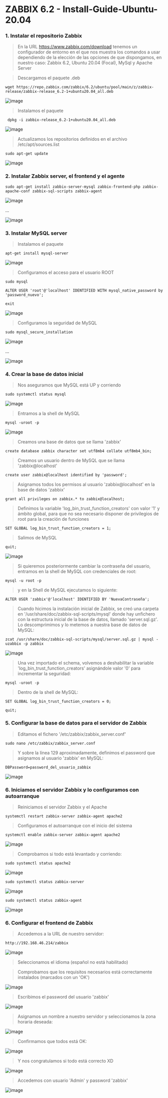 # ZABBIX 6.2 - Install-Guide-Ubuntu-20.04

### 1. Instalar el repositorio Zabbix

> En la URL https://www.zabbix.com/download tenemos un configurador de entorno en el que nos muestra los comandos a usar dependiendo de la elección de las opciones de que dispongamos, en nuestro caso: Zabbix 6.2, Ubuntu 20.04 (Focal), MySql y Apache Server

> Descargamos el paquete .deb

 ```shell 
 wget https://repo.zabbix.com/zabbix/6.2/ubuntu/pool/main/z/zabbix-release/zabbix-release_6.2-1+ubuntu20.04_all.deb
 ```
 
![image](https://user-images.githubusercontent.com/20743678/185880032-20d84c7e-1fc2-4b3c-a2fc-25246b766a6b.png)

> Instalamos el paquete
 
```shell
 dpkg -i zabbix-release_6.2-1+ubuntu20.04_all.deb
  ```
  
![image](https://user-images.githubusercontent.com/20743678/185880223-a0dfdf5c-6e5b-4b09-a664-fb926abe15fd.png)

> Actualizamos los repositorios definidos en el archivo /etc/apt/sources.list

 ```shell
 sudo apt-get update
  ```
![image](https://user-images.githubusercontent.com/20743678/185880793-1b3e1d89-45df-4305-be0e-0b31be0e32e1.png)

### 2. Instalar Zabbix server, el frontend y el agente

```shell
sudo apt-get install zabbix-server-mysql zabbix-frontend-php zabbix-apache-conf zabbix-sql-scripts zabbix-agent
```

![image](https://user-images.githubusercontent.com/20743678/185893740-82c5e0cb-7a6e-4cb1-aa49-a60fdeeb9da9.png)

...

![image](https://user-images.githubusercontent.com/20743678/185896267-c13c22cf-38c7-430e-add6-0304650dc8a7.png)

### 3. Instalar MySQL server

> Instalamos el paquete

```shell
apt-get install mysql-server
```

![image](https://user-images.githubusercontent.com/20743678/185899040-86690bd1-cbaa-4d07-86db-51182256d534.png)

> Configuramos el acceso para el usuario ROOT

```shell
sudo mysql
```

```shell
ALTER USER 'root'@'localhost' IDENTIFIED WITH mysql_native_password by 'password_nuevo';
```

```shell
exit
```

![image](https://user-images.githubusercontent.com/20743678/185900620-9defc4f1-fdd4-4917-b21e-2b2cbded119b.png)

> Configuramos la seguridad de MySQL

```shell
sudo mysql_secure_installation
```

![image](https://user-images.githubusercontent.com/20743678/185901446-a46e4c96-64b7-4aec-aa69-a57821b9794a.png)

...

![image](https://user-images.githubusercontent.com/20743678/185901679-1e906ac2-0cfe-4a1a-be88-cb457b20f257.png)

### 4. Crear la base de datos inicial

> Nos aseguramos que MySQL está UP y corriendo

```shell
sudo systemctl status mysql
```

![image](https://user-images.githubusercontent.com/20743678/185902113-1cc3983c-6672-4c58-8917-e1784a8a6c73.png)

> Entramos a la shell de MySQL

```shell
mysql -uroot -p
```

![image](https://user-images.githubusercontent.com/20743678/185902506-bbbef112-bc1a-4de2-b7a1-0bd4fce4d4f9.png)

> Creamos una base de datos que se llama 'zabbix'

```shell
create database zabbix character set utf8mb4 collate utf8mb4_bin;
```

> Creamos un usuario dentro de MySQL que se llama 'zabbix@localhost'

```shell
create user zabbix@localhost identified by 'password';
```

> Asignamos todos los permisos al usuario 'zabbix@localhost' en la base de datos 'zabbix'

```shell
grant all privileges on zabbix.* to zabbix@localhost;
```

> Definimos la variable 'log_bin_trust_function_creators' con valor '1' y ámbito global, para que no sea necesario disponer de privilegios de root para la creación de funciones

```shell
SET GLOBAL log_bin_trust_function_creators = 1;
```

> Salimos de MySQL

```shell
quit;
```

![image](https://user-images.githubusercontent.com/20743678/185903268-fbc6e151-ab85-433b-a272-964c3dc43af4.png)

> Si quieremos posteriormente cambiar la contraseña del usuario, entramos en la shell de MySQL con credenciales de root:

```shell
mysql -u root -p 
```

> y en la Shell de MySQL ejecutamos lo siguiente:

```shell
ALTER USER 'zabbix'@'localhost' IDENTIFIED BY 'NuevaContraseña';
```

> Cuando hicimos la instalación inicial de Zabbix, se creó una carpeta en '/usr/share/doc/zabbix-sql-scripts/mysql' donde hay unfichero con la estructura inicial de la base de datos, llamado 'server.sql.gz'. Lo descomprimimos y lo metemos a nuestra base de datos de MySQL:

```shell
zcat /usr/share/doc/zabbix-sql-scripts/mysql/server.sql.gz | mysql -uzabbix -p zabbix
```

![image](https://user-images.githubusercontent.com/20743678/185907347-029922ae-8143-4a5e-b644-e76d220a7234.png)

> Una vez importado el schema, volvemos a deshabilitar la variable 'log_bin_trust_function_creators' asignándole valor '0' para incrementar la seguridad:

```shell
mysql -uroot -p
```

> Dentro de la shell de MySQL:

```shell
SET GLOBAL log_bin_trust_function_creators = 0;
```

```shell
quit;
```

### 5. Configurar la base de datos para el servidor de Zabbix

> Editamos el fichero '/etc/zabbix/zabbix_server.conf'

```shell
sudo nano /etc/zabbix/zabbix_server.conf
```

> Y sobre la línea 129 aproximadamente, definimos el password que asignamos al usuario 'zabbix' en MySQL:

```shell
DBPassword=password_del_usuario_zabbix
```

![image](https://user-images.githubusercontent.com/20743678/185908143-538df62c-c0f0-4e23-a57f-cd41684416c0.png)

### 6. Iniciamos el servidor Zabbix y lo configuramos con autoarranque

> Reiniciamos el servidor Zabbix y el Apache

```shell
systemctl restart zabbix-server zabbix-agent apache2
```

> Configuramos el autoarranque con el inicio del sistema

```shell
systemctl enable zabbix-server zabbix-agent apache2
```

![image](https://user-images.githubusercontent.com/20743678/185908861-8cb23dd7-1d4a-4c80-8b1f-2e18e7642e5f.png)

> Comprobamos si todo está levantado y corriendo:

```shell
sudo systemctl status apache2
```

![image](https://user-images.githubusercontent.com/20743678/185909070-23b372bf-71c3-43f2-8db4-7aedb03a6d82.png)


```shell
sudo systemctl status zabbix-server
```

![image](https://user-images.githubusercontent.com/20743678/185909246-2aca5f47-23bc-4a5c-b597-8f22197e4d10.png)

```shell
sudo systemctl status zabbix-agent
```

![image](https://user-images.githubusercontent.com/20743678/185909345-b900d71c-72b5-422e-87c3-6d310d2ab9ea.png)


### 6. Configurar el frontend de Zabbix

> Accedemos a la URL de nuestro servidor:

```shell
http://192.168.46.214/zabbix
```

![image](https://user-images.githubusercontent.com/20743678/185912693-bf9d70b4-0067-4a1f-8f9b-3664f99ea7ba.png)

> Seleccionamos el idioma (español no está habilitado)

> Comprobamos que los requisitos necesarios está correctamente instalados (marcados con un 'OK')

![image](https://user-images.githubusercontent.com/20743678/185913080-31c0c84f-3ca1-43d5-be72-904af6bb68ef.png)

> Escribimos el password del usuario 'zabbix'

![image](https://user-images.githubusercontent.com/20743678/185913205-49db9bdc-d58b-4121-9571-7d48e3218e3d.png)

> Asignamos un nombre a nuestro servidor y seleccionamos la zona horaria deseada:

![image](https://user-images.githubusercontent.com/20743678/185913450-0b7ac625-a26f-4d73-aac5-ad7e010494d2.png)

> Confirmamos que todos está OK:

![image](https://user-images.githubusercontent.com/20743678/185913521-bab90ecd-367d-443d-b4ab-d08e4cc02854.png)

> Y nos congratulamos si todo está correcto XD

![image](https://user-images.githubusercontent.com/20743678/185913608-98d0c69b-354c-4b8c-9d8e-6c6969a0361f.png)


> Accedemos con usuario 'Admin' y password 'zabbix'

![image](https://user-images.githubusercontent.com/20743678/185913836-05170b49-1213-41d6-befc-b4d51d35d0cd.png)








